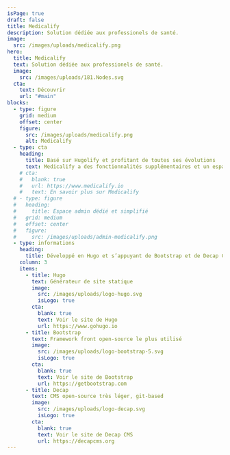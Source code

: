 ```yaml
---
isPage: true
draft: false
title: Medicalify
description: Solution dédiée aux professionels de santé.
image:
  src: /images/uploads/medicalify.png
hero:
  title: Medicalify
  text: Solution dédiée aux professionels de santé.
  image:
    src: /images/uploads/181.Nodes.svg
  cta:
    text: Découvrir
    url: "#main"
blocks:
  - type: figure
    grid: medium
    offset: center
    figure:
      src: /images/uploads/medicalify.png
      alt: Medicalify
  - type: cta
    heading:
      title: Basé sur Hugolify et profitant de toutes ses évolutions
      text: Medicalify a des fonctionnalités supplémentaires et un espace admin dédié à l’univers des métiers de la santé.
    # cta:
    #   blank: true
    #   url: https://www.medicalify.io
    #   text: En savoir plus sur Medicalify
  # - type: figure
  #   heading: 
  #     title: Espace admin dédié et simplifié
  #   grid: medium
  #   offset: center
  #   figure:
  #     src: /images/uploads/admin-medicalify.png
  - type: informations
    heading:
      title: Développé en Hugo et s’appuyant de Bootstrap et de Decap CMS
    column: 3
    items: 
      - title: Hugo
        text: Générateur de site statique
        image:
          src: /images/uploads/logo-hugo.svg
          isLogo: true
        cta:
          blank: true
          text: Voir le site de Hugo
          url: https://www.gohugo.io
      - title: Bootstrap 
        text: Framework front open-source le plus utilisé
        image:
          src: /images/uploads/logo-bootstrap-5.svg
          isLogo: true
        cta:
          blank: true
          text: Voir le site de Bootstrap
          url: https://getbootstrap.com
      - title: Decap
        text: CMS open-source très léger, git-based
        image:
          src: /images/uploads/logo-decap.svg
          isLogo: true
        cta:
          blank: true
          text: Voir le site de Decap CMS
          url: https://decapcms.org
---
```


